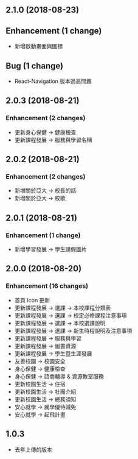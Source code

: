 ## 2.1.0 (2018-08-23)

## Enhancement (1 change)

- 新增啟動畫面與圖標

## Bug (1 change)

- React-Navigation 版本過高問題

## 2.0.3 (2018-08-21)

### Enhancement (2 changes)

- 更新身心保健 -> 健康檢查
- 更新課程發展 -> 服務與學習名稱

## 2.0.2 (2018-08-21)

### Enhancement (2 changes)

- 新增關於亞大 -> 校長的話
- 新增關於亞大 -> 校歌

## 2.0.1 (2018-08-21)

### Enhancement (1 change)

- 新增學習發展 -> 學生請假圖片

## 2.0.0 (2018-08-20)

### Enhancement (16 changes)

- 首頁 Icon 更新
- 更新課程發展 -> 選課 -> 本校課程分類表
- 更新課程發展 -> 選課 -> 校定必修課程注意事項
- 更新課程發展 -> 選課 -> 本校選課說明
- 更新課程發展 -> 選課 -> 新生時程說明及注意事項
- 更新課程發展 -> 服務與學習
- 更新課程發展 -> 圖書資源
- 更新課程發展 -> 學生暨生涯發展
- 友善校園 -> 校園安全
- 身心保健 -> 健康檢查
- 身心保健 -> 諮商輔導 & 資源教室服務
- 更新校園生活 -> 住宿
- 更新校園生活 -> 社團介紹
- 更新校園生活 -> 總務須知
- 安心就學 -> 就學優待減免
- 安心就學 -> 起飛計畫

## 1.0.3

- 去年上傳的版本


